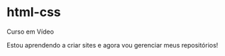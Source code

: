 # html-css
 Curso em Vídeo

Estou aprendendo a criar sites e agora vou gerenciar meus repositórios! 
